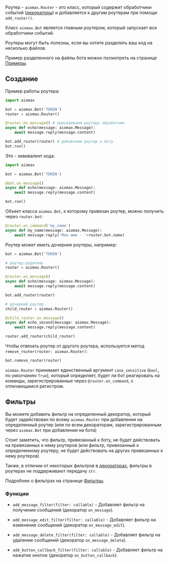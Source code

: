 Роутер - `aiomax.Router` - это класс, который содержит обработчики событий ([декораторы](Декораторы)) и добавляется к другим роутерам при помощи `add_router()`.

Класс `aiomax.Bot` является главным роутером, который запускает все обработчики событий.

Роутеры могут быть полезны, если вы хотите разделить ваш код на несколько файлов.

Пример разделенного на файлы бота можно посмотреть на странице [Примеры](Примеры).

## Создание

Пример работы роутера:

```py
import aiomax

bot = aiomax.Bot('TOKEN')
router = aiomax.Router()

@router.on_message() # присваиваем роутеру обработчик
async def echo(message: aiomax.Message):
    await message.reply(message.content)

bot.add_router(router) # добавляем роутер к боту
bot.run()
```

Это - эквивалент кода:

```py
import aiomax

bot = aiomax.Bot('TOKEN')

@bot.on_message()
async def echo(message: aiomax.Message):
    await message.reply(message.content)

bot.run()
```

Объект класса `aiomax.Bot`, к которому привязан роутер, можно получить через `router.bot`:

```py
@router.on_command('my_name')
async def my_name(message: aiomax.Message):
    await message.reply('Мое имя - '+router.bot.name)
```

Роутер может иметь дочерние роутеры, например:

```py
bot = aiomax.Bot('TOKEN')

# роутер-родитель
router = aiomax.Router()

@router.on_message()
async def echo(message: aiomax.Message):
    await message.reply(message.content)

bot.add_router(router)

# дочерний роутер
child_router = aiomax.Router()

@child_router.on_message()
async def echo_second(message: aiomax.Message):
    await message.reply(message.content)

router.add_router(child_router)
```

Чтобы отвязать роутер от другого роутера, используется метод `remove_router(router: aiomax.Router)`:

```py
bot.remove_router(router)
```

`aiomax.Router` принимает единственный аргумент `case_sensitive` (`bool`, по умолчанию `True`), который определяет, будет ли бот реагировать на команды, зарегистрированные через `@router.on_command`, с отличающимся регистром.

## Фильтры

Вы можете добавить фильтр на определенный декоратор, который будет задействован по всему `aiomax.Router` при добавлении на определенный роутер (или по всем декораторам, зарегистрированным через `aiomax.Bot` при добавлении на бота)

Стоит заметить, что фильтр, привязанный к боту, не будет действовать на привязанных к нему роутеров (или фильтр, привязанный к определенному роутеру, не будет действовать на других привязанных к нему роутеров)

Также, в отличии от некоторых фильтров в [декораторах](Декораторы), фильтры в роутерах не поддерживают передачу `str`.

Подробнее о фильтрах на странице [Фильтры](Фильтры).

### Функции

- `add_message_filter(filter: callable)` - Добавляет фильтр на получение сообщений (декоратор `on_message`).

- `add_message_edit_filter(filter: callable)` - Добавляет фильтр на изменение сообщений (декоратор `on_message_edit`).

- `add_message_delete_filter(filter: callable)` - Добавляет фильтр на удаление сообщений (декоратор `on_message_delete`).

- `add_button_callback_filter(filter: callable)` - Добавляет фильтр на нажатие кнопок (декоратор `on_button_callback`).
